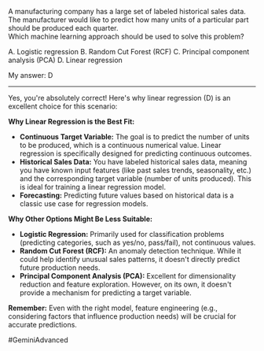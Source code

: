 A manufacturing company has a large set of labeled historical sales data. The manufacturer would like to predict how many units of a particular part should be produced each quarter.  
Which machine learning approach should be used to solve this problem?  

A. Logistic regression
B. Random Cut Forest (RCF)
C. Principal component analysis (PCA)
D. Linear regression

My answer:  D

---

Yes, you're absolutely correct! Here's why linear regression (D) is an excellent choice for this scenario:

**Why Linear Regression is the Best Fit:**

- **Continuous Target Variable:** The goal is to predict the number of units to be produced, which is a continuous numerical value. Linear regression is specifically designed for predicting continuous outcomes.
- **Historical Sales Data:** You have labeled historical sales data, meaning you have known input features (like past sales trends, seasonality, etc.) and the corresponding target variable (number of units produced). This is ideal for training a linear regression model.
- **Forecasting:** Predicting future values based on historical data is a classic use case for regression models.

**Why Other Options Might Be Less Suitable:**

- **Logistic Regression:** Primarily used for classification problems (predicting categories, such as yes/no, pass/fail), not continuous values.
- **Random Cut Forest (RCF):** An anomaly detection technique. While it could help identify unusual sales patterns, it doesn't directly predict future production needs.
- **Principal Component Analysis (PCA):** Excellent for dimensionality reduction and feature exploration. However, on its own, it doesn't provide a mechanism for predicting a target variable.

**Remember:** Even with the right model, feature engineering (e.g., considering factors that influence production needs) will be crucial for accurate predictions.

#GeminiAdvanced 